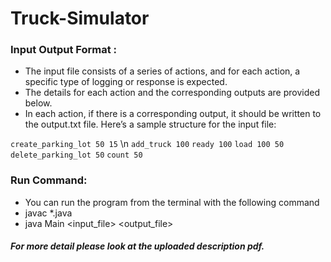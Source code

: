 # Truck-Simulator

### Input Output Format : 
- The input file consists of a series of actions, and for each action, a specific type of logging or response is expected. 
- The details for each action and the corresponding outputs are provided below. 
- In each action, if there is a corresponding output, it should be written to the output.txt file. 
Here’s a sample structure for the input file:

`create_parking_lot 50 15` \n
`add_truck 100`
`ready 100`
`load 100 50`
`delete_parking_lot 50`
`count 50`


### Run Command:
- You can run the program from the terminal with the following command
- javac *.java
- java Main <input_file> <output_file>

##### For more detail please look at the uploaded description pdf.
